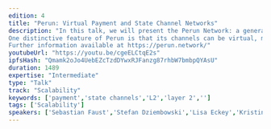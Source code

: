 ```yaml
---
edition: 4
title: "Perun: Virtual Payment and State Channel Networks"
description: "In this talk, we will present the Perun Network: a general framework of 2nd layer protocols supporting off-chain payments and arbitrary smart contract off-chain execution. Perun allows its users to execute contracts off-chain via complex state channel networks possibly involving many intermediaries over which contract execution can be routed.  
One distinctive feature of Perun is that its channels can be virtual, meaning that once a virtual channel is established transactions can be executed even without involvement of the intermediaries. This enables nearly real-time transaction execution with minimal latency at negligible costs. Moreover, privacy of transactions is significantly improved. An additional property of Perun is that its security is backed up by formal proofs using state-of-the-art scientific methods from cryptographic research. Besides presenting the main conceptual ideas of our system, we will outline some of the the major scientific challenges that need to be addressed when designing secure and efficient 2nd layer protocols.
Further information available at https://perun.network/"
youtubeUrl: "https://youtu.be/cgeELCtqE2s"
ipfsHash: "Qmamk2oJo4UebEZcTzdDYwxRJFanzg87rhbW7bmbpQYAsU"
duration: 1489
expertise: "Intermediate"
type: "Talk"
track: "Scalability"
keywords: ['payment','state channels','L2','layer 2','']
tags: ['Scalability']
speakers: ['Sebastian Faust','Stefan Dziembowski','Lisa Eckey','Kristina Hostakova']
---
```

